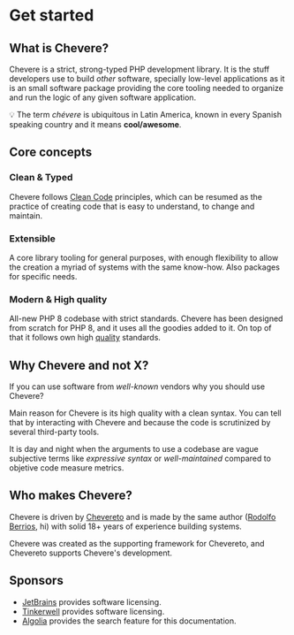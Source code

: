# Get started

## What is Chevere?

Chevere is a strict, strong-typed PHP development library. It is the stuff developers use to build *other* software, specially low-level applications as it is an small software package providing the core tooling needed to organize and run the logic of any given software application.

💡 The term *chévere* is ubiquitous in Latin America, known in every Spanish speaking country and it means **cool/awesome**.

## Core concepts

### Clean & Typed

Chevere follows [Clean Code](http://cleancoder.com/products) principles, which can be resumed as the practice of creating code that is easy to understand, to change and maintain.

### Extensible

A core library tooling for general purposes, with enough flexibility to allow the creation a myriad of systems with the same know-how. Also packages for specific needs.

### Modern & High quality

All-new PHP 8 codebase with strict standards. Chevere has been designed from scratch for PHP 8, and it uses all the goodies added to it. On top of that it follows own high [quality](../developer/standard/quality.md) standards.

## Why Chevere and not X?

If you can use software from *well-known* vendors why you should use Chevere?

Main reason for Chevere is its high quality with a clean syntax. You can tell that by interacting with Chevere and because the code is scrutinized by several third-party tools.

It is day and night when the arguments to use a codebase are vague subjective terms like *expressive syntax* or *well-maintained* compared to objetive code measure metrics.

## Who makes Chevere?

Chevere is driven by [Chevereto](https://chevereto.com) and is made by the same author ([Rodolfo Berrios](https://rodolfoberrios.com), hi) with solid 18+ years of experience building systems.

Chevere was created as the supporting framework for Chevereto, and Chevereto supports Chevere's development.

## Sponsors

* [JetBrains](https://www.jetbrains.com/opensource/) provides software licensing.
* [Tinkerwell](https://tinkerwell.app/) provides software licensing.
* [Algolia](https://algolia.com) provides the search feature for this documentation.
